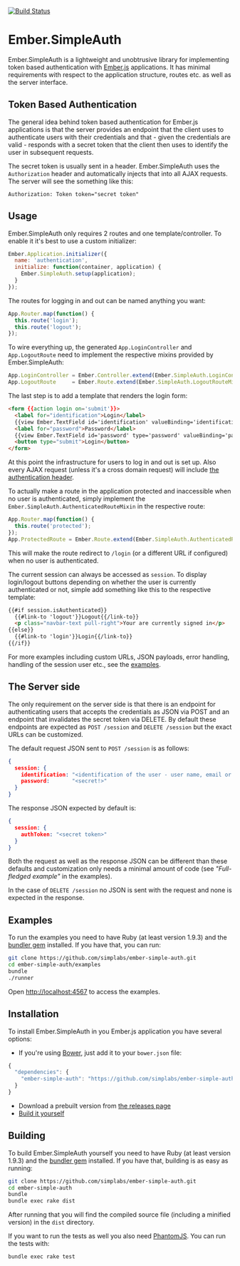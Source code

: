 [![Build Status](https://travis-ci.org/simplabs/ember-simple-auth.png)](https://travis-ci.org/simplabs/ember-simple-auth)

#  Ember.SimpleAuth

Ember.SimpleAuth is a lightweight and unobtrusive library for implementing
token based authentication with [Ember.js](http://emberjs.com) applications. It
has minimal requirements with respect to the application structure, routes etc.
as well as the server interface.

## Token Based Authentication

The general idea behind token based authentication for Ember.js applications is
that the server provides an endpoint that the client uses to authenticate users
with their credentials and that - given the credentials are valid - responds
with a secret token that the client then uses to identify the user in
subsequent requests.

The secret token is usually sent in a header. Ember.SimpleAuth uses the
`Authorization` header and automatically injects that into all AJAX
requests. The server will see the something like this:

```
Authorization: Token token="secret token"
```

## Usage

Ember.SimpleAuth only requires 2 routes and one template/controller. To enable
it it's best to use a custom initializer:

```js
Ember.Application.initializer({
  name: 'authentication',
  initialize: function(container, application) {
    Ember.SimpleAuth.setup(application);
  }
});
```

The routes for logging in and out can be named anything you want:

```js
App.Router.map(function() {
  this.route('login');
  this.route('logout');
});
```

To wire everything up, the generated `App.LoginController` and
`App.LogoutRoute` need to implement the respective mixins provided by
Ember.SimpleAuth:

```js
App.LoginController = Ember.Controller.extend(Ember.SimpleAuth.LoginControllerMixin);
App.LogoutRoute     = Ember.Route.extend(Ember.SimpleAuth.LogoutRouteMixin);
```

The last step is to add a template that renders the login form:

```html
<form {{action login on='submit'}}>
  <label for="identification">Login</label>
  {{view Ember.TextField id='identification' valueBinding='identification' placeholder='Enter Login'}}
  <label for="password">Password</label>
  {{view Ember.TextField id='password' type='password' valueBinding='password' placeholder='Enter Password'}}
  <button type="submit">Login</button>
</form>
```
At this point the infrastructure for users to log in and out is set up. Also
every AJAX request (unless it's a cross domain request) will include
[the authentication header](#token-based-authentication).

To actually make a route in the application protected and inaccessible when no
user is authenticated, simply implement the
`Ember.SimpleAuth.AuthenticatedRouteMixin` in the respective route:

```js
App.Router.map(function() {
  this.route('protected');
});
App.ProtectedRoute = Ember.Route.extend(Ember.SimpleAuth.AuthenticatedRouteMixin);
```

This will make the route redirect to `/login` (or a different URL if
configured) when no user is authenticated.

The current session can always be accessed as `session`. To display
login/logout buttons depending on whether the user is currently authenticated
or not, simple add something like this to the respective template:

```html
{{#if session.isAuthenticated}}
  {{#link-to 'logout'}}Logout{{/link-to}}
  <p class="navbar-text pull-right">Your are currently signed in</p>
{{else}}
  {{#link-to 'login'}}Login{{/link-to}}
{{/if}}
```

For more examples including custom URLs, JSON payloads, error handling,
handling of the session user etc., see the [examples](#examples).

## The Server side

The only requirement on the server side is that there is an endpoint for
authenticating users that accepts the credentials as JSON via POST and an
endpoint that invalidates the secret token via DELETE. By default these
endpoints are expected as `POST /session` and `DELETE /session` but the
exact URLs can be customized.

The default request JSON sent to `POST /session` is as follows:

```json
{
  session: {
    identification: "<identification of the user - user name, email or whatever your server expects>",
    password:       "<secret!>"
  }
}
```

The response JSON expected by default is:

```json
{
  session: {
    authToken: "<secret token>"
  }
}
```

Both the request as well as the response JSON can be different than these
defaults and customization only needs a minimal amount of code (see
_"Full-fledged example"_ in the examples).

In the case of `DELETE /session` no JSON is sent with the request and none
is expected in the response.

## Examples

To run the examples you need to have Ruby (at least version 1.9.3) and the
[bundler gem](http://bundler.io) installed. If you have that, you can run:

```bash
git clone https://github.com/simplabs/ember-simple-auth.git
cd ember-simple-auth/examples
bundle
./runner
```

Open [http://localhost:4567](http://localhost:4567) to access the examples.

## Installation

To install Ember.SimpleAuth in you Ember.js application you have several
options:

* If you're using [Bower](http://bower.io), just add it to your
  `bower.json` file:

```js
{
  "dependencies": {
    "ember-simple-auth": "https://github.com/simplabs/ember-simple-auth-component.git"
  }
}
```

* Download a prebuilt version from
  [the releases page](https://github.com/simplabs/ember-simple-auth/releases)
* [Build it yourself](#building)

## Building

To build Ember.SimpleAuth yourself you need to have Ruby (at least version
1.9.3) and the [bundler gem](http://bundler.io) installed. If you have that,
building is as easy as running:

```bash
git clone https://github.com/simplabs/ember-simple-auth.git
cd ember-simple-auth
bundle
bundle exec rake dist
```

After running that you will find the compiled source file (including a minified
version) in the `dist` directory.

If you want to run the tests as well you also need
[PhantomJS](http://phantomjs.org). You can run the tests with:

```bash
bundle exec rake test
```
